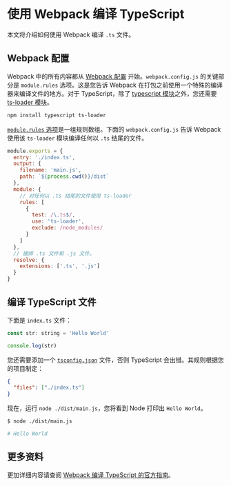 # 使用 Webpack 编译 TypeScript

本文将介绍如何使用 Webpack 编译 `.ts` 文件。

## Webpack 配置

Webpack 中的所有内容都从 [Webpack 配置](https://masteringjs.io/tutorials/webpack/config) 开始。`webpack.config.js` 的关键部分是 `module.rules` 选项。这是您告诉 Webpack 在打包之前使用一个特殊的编译器来编译文件的地方。对于 TypeScript，除了 [typescript 模块](https://www.npmjs.com/package/typescript)之外，您还需要 [ts-loader 模块](https://www.npmjs.com/package/ts-loader)。

```bash
npm install typescript ts-loader
```

[`module.rules` 选项](https://webpack.js.org/configuration/module/)是一组规则数组。下面的 `webpack.config.js` 告诉 Webpack 使用该 `ts-loader` 模块编译任何以 `.ts` 结尾的文件。

```js
module.exports = {
  entry: './index.ts',
  output: {
    filename: 'main.js',
    path: `${process.cwd()}/dist`
  },
  module: {
    // 对任何以 .ts 结尾的文件使用 ts-loader
    rules: [
      {
        test: /\.ts$/,
        use: 'ts-loader',
        exclude: /node_modules/
      }
    ]
  },
  // 捆绑 .ts 文件和 .js 文件。
  resolve: {
    extensions: ['.ts', '.js']
  }
}
```

## 编译 TypeScript 文件

下面是 `index.ts` 文件：

```js
const str: string = 'Hello World'

console.log(str)
```

您还需要添加一个 [`tsconfig.json`](https://www.typescriptlang.org/docs/handbook/tsconfig-json.html) 文件，否则 TypeScript 会出错。其规则根据您的项目制定：

```json
{
  "files": ["./index.ts"]
}
```

现在，运行 `node ./dist/main.js`，您将看到 Node 打印出 `Hello World`。

```bash
$ node ./dist/main.js

# Hello World
```

## 更多资料

更加详细内容请查阅 [Webpack 编译 TypeScript 的官方指南](https://webpack.js.org/guides/typescript/)。

